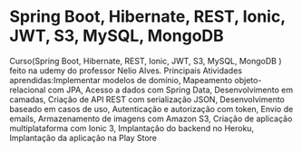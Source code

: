 # Spring Boot, Hibernate, REST, Ionic, JWT, S3, MySQL, MongoDB 
Curso(Spring Boot, Hibernate, REST, Ionic, JWT, S3, MySQL, MongoDB ) feito na udemy do professor Nelio Alves. 
Principais Atividades aprendidas:Implementar modelos de domínio, Mapeamento objeto-relacional com JPA, Acesso a dados com Spring Data, Desenvolvimento em camadas, Criação de API REST com serialização JSON, Desenvolvimento baseado em casos de uso, Autenticação e autorização com token, Envio de emails, Armazenamento de imagens com Amazon S3, Criação de aplicação multiplataforma com Ionic 3, Implantação do backend no Heroku, Implantação da aplicação na Play Store 
